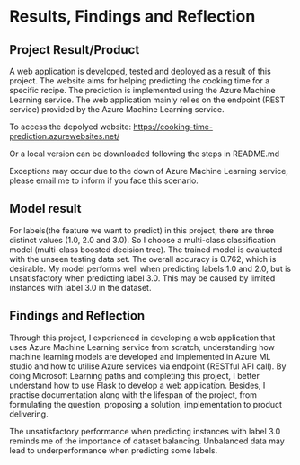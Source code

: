 # Results, Findings and Reflection

## Project Result/Product
A web application is developed, tested and deployed as a result of this project. The website aims for helping predicting the cooking time for a specific recipe. The prediction is implemented using the Azure Machine Learning service. The web application mainly relies on the endpoint (REST service) provided by the Azure Machine Learning service.

To access the depolyed website: https://cooking-time-prediction.azurewebsites.net/

Or a local version can be downloaded following the steps in README.md

Exceptions may occur due to the down of Azure Machine Learning service, please email me to inform if you face this scenario.

## Model result
For labels(the feature we want to predict) in this project, there are three distinct values (1.0, 2.0 and 3.0). So I choose a multi-class classification model (multi-class boosted decision tree). The trained model is evaluated with the unseen testing data set. The overall accuracy is 0.762, which is desirable. My model performs well when predicting labels 1.0 and 2.0, but is unsatisfactory when predicting label 3.0. This may be caused by limited instances with label 3.0 in the dataset.

## Findings and Reflection
Through this project, I experienced in developing a web application that uses Azure Machine Learning service from scratch, understanding how machine learning models are developed and implemented in Azure ML studio and how to utilise Azure services via endpoint (RESTful API call). By doing Microsoft Learning paths and completing this project, I better understand how to use Flask to develop a web application. Besides, I practise documentation along with the lifespan of the project, from formulating the question, proposing a solution, implementation to product delivering. 

The unsatisfactory performance when predicting instances with label 3.0 reminds me of the importance of dataset balancing. Unbalanced data may lead to underperformance when predicting some labels. 
